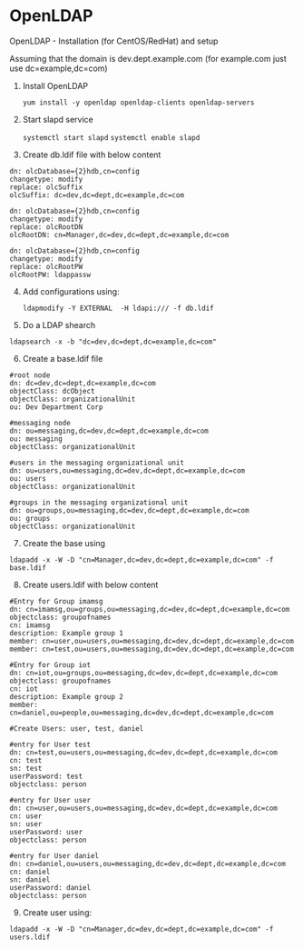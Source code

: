 # OpenLDAP
OpenLDAP - Installation (for CentOS/RedHat) and setup

Assuming that the domain is dev.dept.example.com (for example.com just use dc=example,dc=com)

1) Install OpenLDAP

   ```yum install -y openldap openldap-clients openldap-servers```

2) Start slapd service

   ```systemctl start slapd```
   ```systemctl enable slapd```

3) Create db.ldif file with below content
```
dn: olcDatabase={2}hdb,cn=config
changetype: modify
replace: olcSuffix
olcSuffix: dc=dev,dc=dept,dc=example,dc=com

dn: olcDatabase={2}hdb,cn=config
changetype: modify
replace: olcRootDN
olcRootDN: cn=Manager,dc=dev,dc=dept,dc=example,dc=com

dn: olcDatabase={2}hdb,cn=config
changetype: modify
replace: olcRootPW
olcRootPW: ldappassw
```
4) Add configurations using:

   ```ldapmodify -Y EXTERNAL  -H ldapi:/// -f db.ldif```

5) Do a LDAP shearch 

```ldapsearch -x -b "dc=dev,dc=dept,dc=example,dc=com"```

6) Create a base.ldif file
```
#root node
dn: dc=dev,dc=dept,dc=example,dc=com
objectClass: dcObject
objectClass: organizationalUnit
ou: Dev Department Corp

#messaging node
dn: ou=messaging,dc=dev,dc=dept,dc=example,dc=com
ou: messaging
objectClass: organizationalUnit

#users in the messaging organizational unit
dn: ou=users,ou=messaging,dc=dev,dc=dept,dc=example,dc=com
ou: users
objectClass: organizationalUnit

#groups in the messaging organizational unit
dn: ou=groups,ou=messaging,dc=dev,dc=dept,dc=example,dc=com
ou: groups
objectClass: organizationalUnit
```
7) Create the base using

 ```ldapadd -x -W -D "cn=Manager,dc=dev,dc=dept,dc=example,dc=com" -f base.ldif```

8) Create users.ldif with below content
```
#Entry for Group imamsg
dn: cn=imamsg,ou=groups,ou=messaging,dc=dev,dc=dept,dc=example,dc=com
objectclass: groupofnames
cn: imamsg
description: Example group 1
member: cn=user,ou=users,ou=messaging,dc=dev,dc=dept,dc=example,dc=com
member: cn=test,ou=users,ou=messaging,dc=dev,dc=dept,dc=example,dc=com

#Entry for Group iot
dn: cn=iot,ou=groups,ou=messaging,dc=dev,dc=dept,dc=example,dc=com
objectclass: groupofnames
cn: iot
description: Example group 2
member: cn=daniel,ou=people,ou=messaging,dc=dev,dc=dept,dc=example,dc=com

#Create Users: user, test, daniel

#entry for User test
dn: cn=test,ou=users,ou=messaging,dc=dev,dc=dept,dc=example,dc=com
cn: test
sn: test
userPassword: test
objectclass: person

#entry for User user
dn: cn=user,ou=users,ou=messaging,dc=dev,dc=dept,dc=example,dc=com
cn: user
sn: user
userPassword: user
objectclass: person

#entry for User daniel
dn: cn=daniel,ou=users,ou=messaging,dc=dev,dc=dept,dc=example,dc=com
cn: daniel
sn: daniel
userPassword: daniel
objectclass: person
```
9) Create user using:

```ldapadd -x -W -D "cn=Manager,dc=dev,dc=dept,dc=example,dc=com" -f users.ldif```
